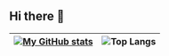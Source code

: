 ## Hi there 👋

| [![My GitHub stats](https://github-readme-stats.vercel.app/api?username=arsalfimov&rank_icon=github&show_icons=true&theme=github_dark)](https://github.com/arsalfimov/github-readme-stats) | ![Top Langs](https://github-readme-stats.vercel.app/api/top-langs/?username=arsalfimov&layout=compact&theme=github_dark)  |
| ------------- | ------------- |
